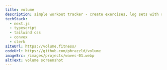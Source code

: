 ```yaml
---
title: volume
description: simple workout tracker - create exercises, log sets with reps and weight, and view your workout history
techStack:
  - next.js
  - typescript
  - tailwind css
  - convex
  - clerk
siteUrl: https://volume.fitness/
codeUrl: https://github.com/phrazzld/volume
imageSrc: /images/projects/waves-01.webp
altText: volume screenshot
---
```

